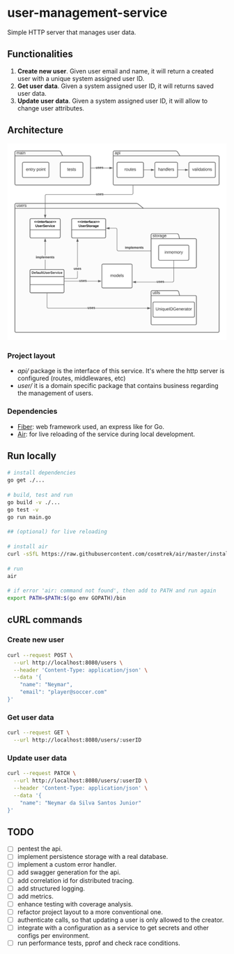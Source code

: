 # user-management-service

Simple HTTP server that manages user data.

## Functionalities
1. __Create new user__. Given user email and name, it will return a created user with a unique system assigned user ID.
2. __Get user data__. Given a system assigned user ID, it will returns saved user data.
3. __Update user data__. Given a system assigned user ID, it will allow to change user attributes.

## Architecture
![Architecture](architecture.png)

### Project layout
- _api/_ package is the interface of this service. It's where the http server is configured (routes, middlewares, etc)
- _user/_ it is a domain specific package that contains business regarding the management of users.

### Dependencies
- [Fiber](https://gofiber.io/): web framework used, an express like for Go.
- [Air](https://github.com/cosmtrek/air): for live reloading of the service during local development.

## Run locally

```sh
# install dependencies
go get ./...

# build, test and run
go build -v ./...
go test -v
go run main.go

## (optional) for live reloading

# install air
curl -sSfL https://raw.githubusercontent.com/cosmtrek/air/master/install.sh | sh -s -- -b $(go env GOPATH)/bin

# run
air

# if error 'air: command not found', then add to PATH and run again
export PATH=$PATH:$(go env GOPATH)/bin
```

## cURL commands

### Create new user
```sh
curl --request POST \
  --url http://localhost:8080/users \
  --header 'Content-Type: application/json' \
  --data '{
	"name": "Neymar",
	"email": "player@soccer.com"
}'
```

### Get user data
```sh
curl --request GET \
  --url http://localhost:8080/users/:userID
```

### Update user data
```sh
curl --request PATCH \
  --url http://localhost:8080/users/:userID \
  --header 'Content-Type: application/json' \
  --data '{
	"name": "Neymar da Silva Santos Junior"
}'
```

## TODO
- [ ] pentest the api.
- [ ] implement persistence storage with a real database. 
- [ ] implement a custom error handler.
- [ ] add swagger generation for the api.
- [ ] add correlation id for distributed tracing.
- [ ] add structured logging.
- [ ] add metrics.
- [ ] enhance testing with coverage analysis.
- [ ] refactor project layout to a more conventional one.
- [ ] authenticate calls, so that updating a user is only allowed to the creator.
- [ ] integrate with a configuration as a service to get secrets and other configs per environment.
- [ ] run performance tests, pprof and check race conditions.